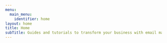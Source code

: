 ```yaml
---
menu:
  main_menu:
    identifier: home
layout: home
title: Home
subTitle: Guides and tutorials to transform your business with email marketing, automations, cold emails and more.
---
```

